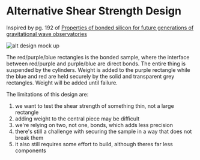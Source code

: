# Alternative Shear Strength Design

Inspired by pg. 192 of [Properties of bonded silicon for future generations of gravitational wave observatories](https://theses.gla.ac.uk/41177/)

![alt design mock up](https://github.com/jhritzCaltech/SURF2022/blob/main/parts_list/shear_strength_graphics/shear_strength_alt_mock_up.jpg?raw=true)

The red/purple/blue rectangles is the bonded sample, where the interface between red/purple and purple/blue are direct bonds. The entire thing is suspended by the cylinders. Weight is added to the purple rectangle while the blue and red are held securely by the solid and transparent grey rectangles. Weight will be added until failure.

The limitations of this design are:
1) we want to test the shear strength of something thin, not a large rectangle
2) adding weight to the central piece may be difficult
3) we're relying on two, not one, bonds, which adds less precision
4) there's still a challenge with securing the sample in a way that does not break them
5) it also still requires some effort to build, although theres far less components
